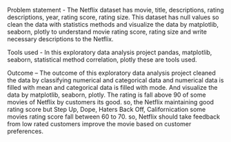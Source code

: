 Problem statement - The Netflix dataset has movie, title, descriptions, rating descriptions, year, rating score, rating size. This dataset has null values so clean the data with statistics methods and visualize the data by matplotlib, seaborn, plotly to understand movie rating score, rating size and write necessary descriptions to the Netflix.


Tools used - In this exploratory data analysis project pandas, matplotlib, seaborn, statistical method correlation, plotly these are tools used.


Outcome – The outcome of this exploratory data analysis project cleaned the data by classifying numerical and categorical data and numerical data is filled with mean and categorical data is filled with mode. And visualize the data by matplotlib, seaborn, plotly. The rating is fall above 90 of some movies of Netflix by customers its good. so, the Netflix maintaining good rating score but Step Up, Dope, Haters Back Off, Californication some movies rating score fall between 60 to 70. so, Netflix should take feedback from low rated customers improve the movie based on customer preferences.

